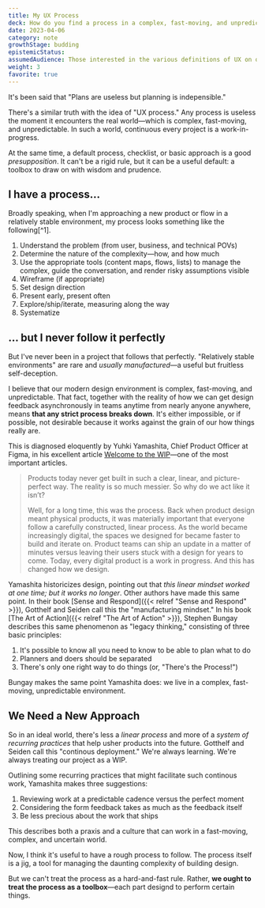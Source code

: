 ```yaml
---
title: My UX Process
deck: How do you find a process in a complex, fast-moving, and unpredictable environment?
date: 2023-04-06
category: note
growthStage: budding
epistemicStatus: 
assumedAudience: Those interested in the various definitions of UX on offer, or in how I approach UX in particular.
weight: 3
favorite: true
---
```


It's been said that "Plans are useless but planning is indepensible."

There's a similar truth with the idea of "UX process." Any process is useless the moment it encounters the real world—which is complex, fast-moving, and unpredictable. In such a world, continuous every project is a work-in-progress.

At the same time, a default process, checklist, or basic approach is a good _presupposition_. It can't be a rigid rule, but it can be a useful default: a toolbox to draw on with wisdom and prudence.

## I have a process...
Broadly speaking, when I'm approaching a new product or flow in a relatively stable environment, my process looks something like the following[^1].

1. Understand the problem (from user, business, and technical POVs)
2. Determine the nature of the complexity—how, and how much
3. Use the appropriate tools (content maps, flows, lists) to manage the complex, guide the conversation, and render risky assumptions visible
4. Wireframe (if appropriate)
5. Set design direction
6. Present early, present often
7. Explore/ship/iterate, measuring along the way
8. Systematize

## ... but I never follow it perfectly
But I've never been in a project that follows that perfectly. "Relatively stable environments" are rare and _usually manufactured_—a useful but fruitless self-deception.

I believe that our modern design environment is complex, fast-moving, and unpredictable. That fact, together with the reality of how we can get design feedback asynchronously in teams anytime from nearly anyone anywhere, means **that any strict process breaks down**. It's either impossible, or if possible, not desirable because it works against the grain of our how things really are.

This is diagnosed eloquently by Yuhki Yamashita, Chief Product Officer at Figma, in his excellent article [Welcome to the WIP](https://www.figma.com/blog/welcome-to-the-wip/)—one of the most important articles.

> Products today never get built in such a clear, linear, and picture-perfect way. The reality is so much messier. So why do we act like it isn’t?
> 
> Well, for a long time, this was the process. Back when product design meant physical products, it was materially important that everyone follow a carefully constructed, linear process. As the world became increasingly digital, the spaces we designed for became faster to build and iterate on. Product teams can ship an update in a matter of minutes versus leaving their users stuck with a design for years to come. Today, every digital product is a work in progress. And this has changed how we design.

Yamashita historicizes design, pointing out that _this linear mindset worked at one time; but it works no longer_. Other authors have made this same point. In their book [Sense and Respond]({{< relref "Sense and Respond" >}}), Gotthelf and Seiden call this the "manufacturing mindset." In his book [The Art of Action]({{< relref "The Art of Action" >}}), Stephen Bungay describes this same phenomenon as "legacy thinking," consisting of three basic principles:

1. It's possible to know all you need to know to be able to plan what to do
2. Planners and doers should be separated
3. There's only one right way to do things (or, "There's the Process!")

Bungay makes the same point Yamashita does: we live in a complex, fast-moving, unpredictable environment.

## We Need a New Approach
So in an ideal world, there's less a _linear process_ and more of a _system of recurring practices_ that help usher products into the future. Gotthelf and Seiden call this "continous deployment." We're always learning. We're always treating our project as a WIP.

Outlining some recurring practices that might facilitate such continous work, Yamashita makes three suggestions:

1. Reviewing work at a predictable cadence versus the perfect moment
2. Considering the form feedback takes as much as the feedback itself
3. Be less precious about the work that ships

This describes both a praxis and a culture that can work in a fast-moving, complex, and uncertain world.

Now, I think it's useful to have a rough process to follow. The process itself is a jig, a tool for managing the daunting complexity of building design.

But we can't treat the process as a hard-and-fast rule. Rather, **we ought to treat the process as a toolbox**—each part designd to perform certain things.
